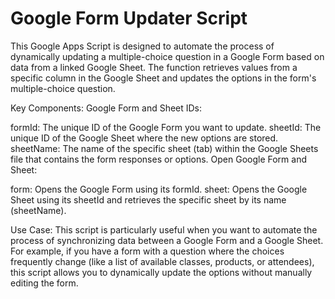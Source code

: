 # Google Form Updater Script
This Google Apps Script is designed to automate the process of dynamically updating a multiple-choice question in a Google Form based on data from a linked Google Sheet. The function retrieves values from a specific column in the Google Sheet and updates the options in the form's multiple-choice question.

Key Components:
Google Form and Sheet IDs:

formId: The unique ID of the Google Form you want to update.
sheetId: The unique ID of the Google Sheet where the new options are stored.
sheetName: The name of the specific sheet (tab) within the Google Sheets file that contains the form responses or options.
Open Google Form and Sheet:

form: Opens the Google Form using its formId.
sheet: Opens the Google Sheet using its sheetId and retrieves the specific sheet by its name (sheetName).

Use Case:
This script is particularly useful when you want to automate the process of synchronizing data between a Google Form and a Google Sheet. For example, if you have a form with a question where the choices frequently change (like a list of available classes, products, or attendees), this script allows you to dynamically update the options without manually editing the form.
